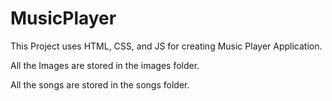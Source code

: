 # MusicPlayer

This Project uses HTML, CSS, and JS for creating Music Player Application.

All the Images are stored in the images folder.

All the songs are stored in the songs folder.
